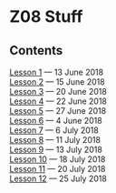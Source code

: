 # Z08 Stuff

## Contents
 
[Lesson 1](lesson1/) — 13 June 2018\
[Lesson 2](lesson2/) — 15 June 2018\
[Lesson 3](lesson3/) — 20 June 2018\
[Lesson 4](lesson4/) — 22 June 2018\
[Lesson 5](lesson5/) — 27 June 2018\
[Lesson 6](lesson6/) — 4 June 2018\
[Lesson 7](lesson7/) — 6 July 2018\
[Lesson 8](lesson8/) — 11 July 2018\
[Lesson 9](lesson9/) — 13 July 2018\
[Lesson 10](lesson10/) — 18 July 2018\
[Lesson 11](lesson11/) — 20 July 2018\
[Lesson 12](lesson12/) — 25 July 2018

